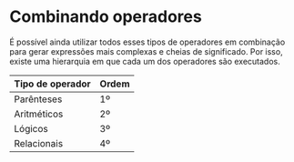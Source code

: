 # Combinando operadores

É possível ainda utilizar todos esses tipos de operadores em combinação para gerar expressões mais complexas e cheias de significado. Por isso, existe uma hierarquia em que cada um dos operadores são executados.

| Tipo de operador | Ordem |
| --- | --- |
| Parênteses | 1º |
| Aritméticos | 2º |
| Lógicos | 3º |
| Relacionais | 4º |